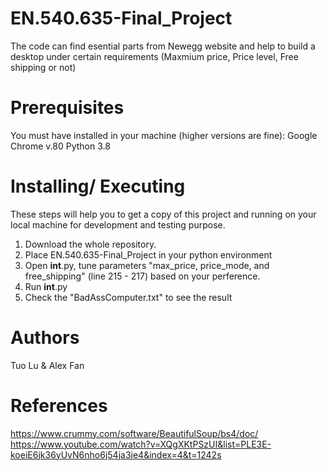 # EN.540.635-Final_Project

The code can find esential parts from Newegg website and help to build a desktop under certain requirements (Maxmium price, Price level, Free shipping or not)

# Prerequisites

You must have installed in your machine (higher versions are fine):
  Google Chrome v.80
  Python 3.8
  
# Installing/ Executing

These steps will help you to get a copy of this project and running on your local machine for development and testing purpose.
  1. Download the whole repository. 
  2. Place EN.540.635-Final_Project in your python environment
  3. Open __int__.py, tune parameters "max_price, price_mode, and free_shipping" (line 215 - 217) based on your perference.
  4. Run __int__.py
  5. Check the "BadAssComputer.txt" to see the result
  
# Authors

Tuo Lu & Alex Fan

# References
https://www.crummy.com/software/BeautifulSoup/bs4/doc/
https://www.youtube.com/watch?v=XQgXKtPSzUI&list=PLE3E-koeiE6jk36yUvN6nho6j54ja3je4&index=4&t=1242s

